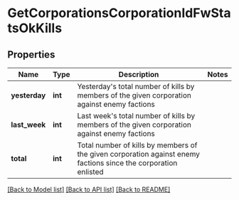 # GetCorporationsCorporationIdFwStatsOkKills

## Properties
Name | Type | Description | Notes
------------ | ------------- | ------------- | -------------
**yesterday** | **int** | Yesterday&#39;s total number of kills by members of the given corporation against enemy factions | 
**last_week** | **int** | Last week&#39;s total number of kills by members of the given corporation against enemy factions | 
**total** | **int** | Total number of kills by members of the given corporation against enemy factions since the corporation enlisted | 

[[Back to Model list]](../README.md#documentation-for-models) [[Back to API list]](../README.md#documentation-for-api-endpoints) [[Back to README]](../README.md)


